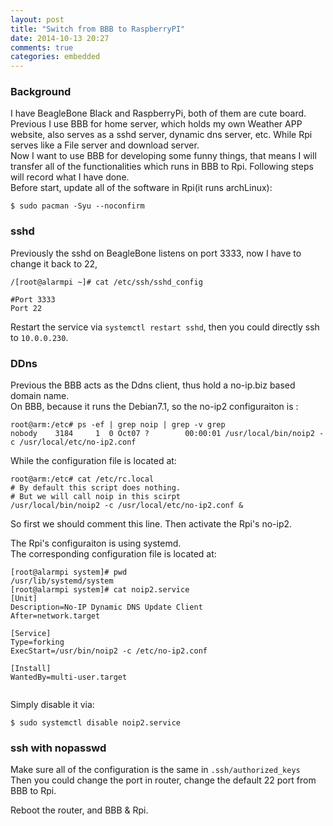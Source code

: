 ```yaml
---
layout: post
title: "Switch from BBB to RaspberryPI"
date: 2014-10-13 20:27
comments: true
categories: embedded
---
```

### Background
I have BeagleBone Black and RaspberryPi, both of them are cute board. Previous I use BBB for home server, which holds my own Weather APP website, also serves as a sshd server, dynamic dns server, etc. While Rpi serves like a File server and download server.         
Now I want to use BBB for developing some funny things, that means I will transfer all of the functionalities which runs in BBB to Rpi. Following steps will record what I have done.     
Before start, update all of the software in Rpi(it runs archLinux):    

```
$ sudo pacman -Syu --noconfirm

```
### sshd
Previously the sshd on BeagleBone listens on port 3333, now I have to change it back to 22,     

```
/[root@alarmpi ~]# cat /etc/ssh/sshd_config

#Port 3333
Port 22

```
Restart the service via `systemctl restart sshd`, then you could directly ssh to `10.0.0.230`.     
### DDns
Previous the BBB acts as the Ddns client, thus hold a no-ip.biz based domain name.     
On BBB, because it runs the Debian7.1, so the no-ip2 configuraiton is :    

```
root@arm:/etc# ps -ef | grep noip | grep -v grep
nobody    3184     1  0 Oct07 ?        00:00:01 /usr/local/bin/noip2 -c /usr/local/etc/no-ip2.conf

```
While the configuration file is located at:    

```
root@arm:/etc# cat /etc/rc.local
# By default this script does nothing.
# But we will call noip in this scirpt
/usr/local/bin/noip2 -c /usr/local/etc/no-ip2.conf &

```
So first we should comment this line. Then activate the Rpi's no-ip2.    

The Rpi's configuraiton is using systemd.   
The corresponding configuration file is located at:    

```
[root@alarmpi system]# pwd
/usr/lib/systemd/system
[root@alarmpi system]# cat noip2.service 
[Unit]
Description=No-IP Dynamic DNS Update Client
After=network.target

[Service]
Type=forking
ExecStart=/usr/bin/noip2 -c /etc/no-ip2.conf

[Install]
WantedBy=multi-user.target


```
Simply disable it via:   

```
$ sudo systemctl disable noip2.service

```
### ssh with nopasswd
Make sure all of the configuration is the same in `.ssh/authorized_keys `   
Then you could change the port in router, change the default 22 port from BBB to Rpi.    

Reboot the router, and BBB & Rpi.    
